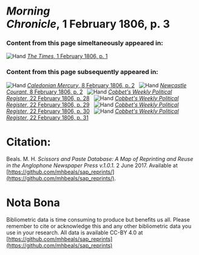 # *Morning Chronicle*, 1 February 1806, p. 3  
  
### Content from this page simeltaneously appeared in:  
![Hand](http://scissorsandpaste.net/wp-content/uploads/2017/06/smallhandpointer.png) [*The Times*, 1 February 1806, p. 1](https://mhbeals.github.io/sap_html/The-Times/The-Times-1-February-1806-p-1)  
  
### Content from this page subsequently appeared in:  
![Hand](http://scissorsandpaste.net/wp-content/uploads/2017/06/smallhandpointer.png) [*Caledonian Mercury*, 8 February 1806, p. 2](https://mhbeals.github.io/sap_html/Caledonian-Mercury/Caledonian-Mercury-8-February-1806-p-2)  
![Hand](http://scissorsandpaste.net/wp-content/uploads/2017/06/smallhandpointer.png) [*Newcastle Courant*, 8 February 1806, p. 2](https://mhbeals.github.io/sap_html/Newcastle-Courant/Newcastle-Courant-8-February-1806-p-2)  
![Hand](http://scissorsandpaste.net/wp-content/uploads/2017/06/smallhandpointer.png) [*Cobbet's Weekly Political Register*, 22 February 1806, p. 28](https://mhbeals.github.io/sap_html/Cobbet's-Weekly-Political-Register/Cobbet's-Weekly-Political-Register-22-February-1806-p-28)  
![Hand](http://scissorsandpaste.net/wp-content/uploads/2017/06/smallhandpointer.png) [*Cobbet's Weekly Political Register*, 22 February 1806, p. 29](https://mhbeals.github.io/sap_html/Cobbet's-Weekly-Political-Register/Cobbet's-Weekly-Political-Register-22-February-1806-p-29)  
![Hand](http://scissorsandpaste.net/wp-content/uploads/2017/06/smallhandpointer.png) [*Cobbet's Weekly Political Register*, 22 February 1806, p. 30](https://mhbeals.github.io/sap_html/Cobbet's-Weekly-Political-Register/Cobbet's-Weekly-Political-Register-22-February-1806-p-30)  
![Hand](http://scissorsandpaste.net/wp-content/uploads/2017/06/smallhandpointer.png) [*Cobbet's Weekly Political Register*, 22 February 1806, p. 31](https://mhbeals.github.io/sap_html/Cobbet's-Weekly-Political-Register/Cobbet's-Weekly-Political-Register-22-February-1806-p-31)  


# Citation: 

Beals. M. H. *Scissors and Paste Database: A Map of Reprinting and Reuse in the Anglophone Newspaper Press v.1.0.1.* 2 June 2017. Available at [https://github.com/mhbeals/sap_reprints/](https://github.com/mhbeals/sap_reprints/). 

# Nota Bona

Bibliometric data is time consuming to produce but benefits us all. Please remember to cite or acknowledge this and any other bibliometric data you use in your research. All data is available CC-BY 4.0 at [https://github.com/mhbeals/sap_reprints](https://github.com/mhbeals/sap_reprints)